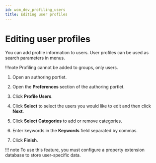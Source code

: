```yaml
---
id: wcm_dev_profiling_users
title: Editing user profiles
---
```


# Editing user profiles


You can add profile information to users. User profiles can be used as search parameters in menus.

!!!note
    Profiling cannot be added to groups, only users.

1.  Open an authoring portlet.

2.  Open the **Preferences** section of the authoring portlet.

3.  Click **Profile Users**.

4.  Click **Select** to select the users you would like to edit and then click **Next**.

5.  Click **Select Categories** to add or remove categories.

6.  Enter keywords in the **Keywords** field separated by commas.

7.  Click **Finish**.


!!! note
    To use this feature, you must configure a property extension database to store user-specific data. 
    
<!---
See [Managing user data](http://www.lotus.com/ldd/portalwiki.nsf/dx/Managing_user_data_wp7) for further information. -->

